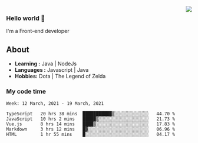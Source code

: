 <img align='right' src="https://github-readme-stats.vercel.app/api?username=jumodada&show_icons=true&theme=vue">

### Hello world 👋

I'm a Front-end developer 
    
## About
-  **Learning :** Java | NodeJs
-  **Languages :** Javascript | Java
-  **Hobbies:** Dota | The Legend of Zelda

### My code time

<!--START_SECTION:waka-->
```text
Week: 12 March, 2021 - 19 March, 2021

TypeScript   20 hrs 38 mins  ███████████▒░░░░░░░░░░░░░   44.70 % 
JavaScript   10 hrs 2 mins   █████▒░░░░░░░░░░░░░░░░░░░   21.73 % 
Vue.js       8 hrs 14 mins   ████▒░░░░░░░░░░░░░░░░░░░░   17.83 % 
Markdown     3 hrs 12 mins   █▓░░░░░░░░░░░░░░░░░░░░░░░   06.96 % 
HTML         1 hr 55 mins    █░░░░░░░░░░░░░░░░░░░░░░░░   04.17 % 
```
<!--END_SECTION:waka-->
